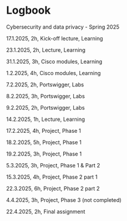 # Logbook
Cybersecurity and data privacy - Spring 2025


17.1.2025, 2h, Kick-off lecture, Learning

23.1.2025, 2h, Lecture, Learning

31.1.2025, 3h, Cisco modules, Learning

1.2.2025, 4h, Cisco modules, Learning

7.2.2025, 2h, Portswigger, Labs

8.2.2025, 3h, Portswigger, Labs

9.2.2025, 2h, Portswigger, Labs

14.2.2025, 1h, Lecture, Learning

17.2.2025, 4h, Project, Phase 1

18.2.2025, 5h, Project, Phase 1

19.2.2025, 3h, Project, Phase 1

5.3.2025, 3h, Project, Phase 1 & Part 2

15.3.2025, 4h, Project, Phase 2 part 1

22.3.2025, 6h, Project, Phase 2 part 2

4.4.2025, 3h, Project, Phase 3 (not completed)

22.4.2025, 2h, Final assignment
